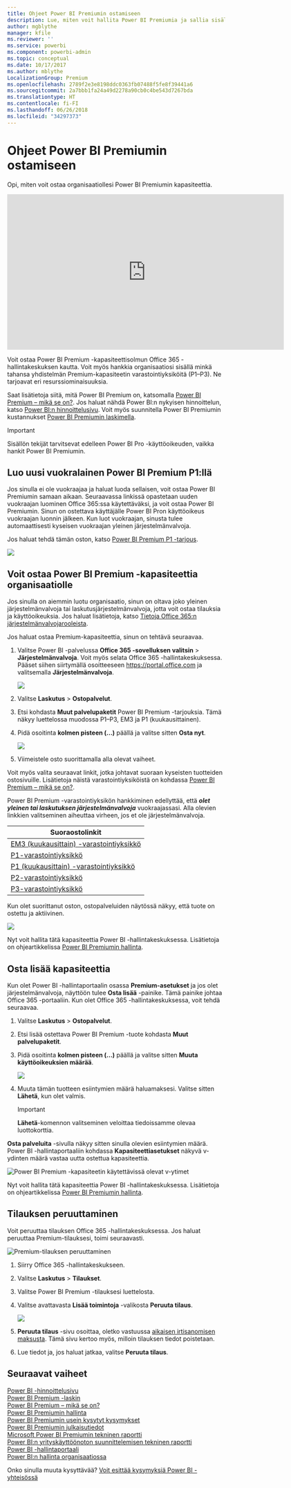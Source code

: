 ```yaml
---
title: Ohjeet Power BI Premiumin ostamiseen
description: Lue, miten voit hallita Power BI Premiumia ja sallia sisällön käytön koko organisaatiossa.
author: mgblythe
manager: kfile
ms.reviewer: ''
ms.service: powerbi
ms.component: powerbi-admin
ms.topic: conceptual
ms.date: 10/17/2017
ms.author: mblythe
LocalizationGroup: Premium
ms.openlocfilehash: 2789f2e3e8198ddc0363fb07488f5fe8f39441a6
ms.sourcegitcommit: 2a7bbb1fa24a49d2278a90cb0c4be543d7267bda
ms.translationtype: HT
ms.contentlocale: fi-FI
ms.lasthandoff: 06/26/2018
ms.locfileid: "34297373"
---
```

# <a name="how-to-purchase-power-bi-premium"></a>Ohjeet Power BI Premiumin ostamiseen
Opi, miten voit ostaa organisaatiollesi Power BI Premiumin kapasiteettia.

<iframe width="640" height="360" src="https://www.youtube.com/embed/NkvYs5Qp4iA?rel=0&amp;showinfo=0" frameborder="0" allowfullscreen></iframe>

Voit ostaa Power BI Premium -kapasiteettisolmun Office 365 -hallintakeskuksen kautta. Voit myös hankkia organisaatiosi sisällä minkä tahansa yhdistelmän Premium-kapasiteetin varastointiyksiköitä (P1–P3). Ne tarjoavat eri resurssiominaisuuksia.

Saat lisätietoja siitä, mitä Power BI Premium on, katsomalla [Power BI Premium – mikä se on?](service-premium.md). Jos haluat nähdä Power BI:n nykyisen hinnoittelun, katso [Power BI:n hinnoittelusivu](https://powerbi.microsoft.com/pricing/). Voit myös suunnitella Power BI Premiumin kustannukset [Power BI Premiumin laskimella](https://powerbi.microsoft.com/calculator/).

> [!IMPORTANT]
> Sisällön tekijät tarvitsevat edelleen Power BI Pro -käyttöoikeuden, vaikka hankit Power BI Premiumin.
> 
> 

## <a name="create-a-new-tenant-with-power-bi-premium-p1"></a>Luo uusi vuokralainen Power BI Premium P1:llä
Jos sinulla ei ole vuokraajaa ja haluat luoda sellaisen, voit ostaa Power BI Premiumin samaan aikaan. Seuraavassa linkissä opastetaan uuden vuokraajan luominen Office 365:ssa käytettäväksi, ja voit ostaa Power BI Premiumin. Sinun on ostettava käyttäjälle Power BI Pron käyttöoikeus vuokraajan luonnin jälkeen. Kun luot vuokraajan, sinusta tulee automaattisesti kyseisen vuokraajan yleinen järjestelmänvalvoja.

Jos haluat tehdä tämän oston, katso [Power BI Premium P1 -tarjous](https://signup.microsoft.com/Signup?OfferId=b3ec5615-cc11-48de-967d-8d79f7cb0af1).

![](media/service-admin-premium-purchase/premium-purchase-with-tenant.png)

## <a name="purchase-a-power-bi-premium-capacity-for-an-existing-organization"></a>Voit ostaa Power BI Premium -kapasiteettia organisaatiolle
Jos sinulla on aiemmin luotu organisaatio, sinun on oltava joko yleinen järjestelmänvalvoja tai laskutusjärjestelmänvalvoja, jotta voit ostaa tilauksia ja käyttöoikeuksia. Jos haluat lisätietoja, katso [Tietoja Office 365:n järjestelmänvalvojarooleista](https://support.office.com/article/About-Office-365-admin-roles-da585eea-f576-4f55-a1e0-87090b6aaa9d).

Jos haluat ostaa Premium-kapasiteettia, sinun on tehtävä seuraavaa.

1. Valitse Power BI -palvelussa **Office 365 -sovelluksen valitsin** > **Järjestelmänvalvoja**. Voit myös selata Office 365 -hallintakeskuksessa. Pääset siihen siirtymällä osoitteeseen https://portal.office.com ja valitsemalla **Järjestelmänvalvoja**.
   
    ![](media/service-admin-premium-purchase/o365-app-picker.png)
2. Valitse **Laskutus** > **Ostopalvelut**.
3. Etsi kohdasta **Muut palvelupaketit** Power BI Premium -tarjouksia. Tämä näkyy luettelossa muodossa P1–P3, EM3 ja P1 (kuukausittainen).
4. Pidä osoitinta **kolmen pisteen (...)**  päällä ja valitse sitten **Osta nyt**.
   
    ![](media/service-admin-premium-purchase/premium-purchase.png)
5. Viimeistele osto suorittamalla alla olevat vaiheet.

Voit myös valita seuraavat linkit, jotka johtavat suoraan kyseisten tuotteiden ostosivuille. Lisätietoja näistä varastointiyksiköistä on kohdassa [Power BI Premium – mikä se on?](service-premium.md#premiumskus).

Power BI Premium -varastointiyksikön hankkiminen edellyttää, että ***olet yleinen tai laskutuksen järjestelmänvalvoja*** vuokraajassasi. Alla olevien linkkien valitseminen aiheuttaa virheen, jos et ole järjestelmänvalvoja.

| Suoraostolinkit |
| --- |
| [EM3 (kuukausittain) -varastointiyksikkö](https://portal.office.com/commerce/completeorder.aspx?OfferId=4004702D-749C-4F74-BF47-3048F1833780&adminportal=1) |
| [P1-varastointiyksikkö](https://portal.office.com/commerce/completeorder.aspx?OfferId=b3ec5615-cc11-48de-967d-8d79f7cb0af1&adminportal=1) |
| [P1 (kuukausittain) -varastointiyksikkö](https://portal.office.com/commerce/completeorder.aspx?OfferId=E4C8EDD3-74A1-4D42-A738-C647972FBE81&adminportal=1) |
| [P2-varastointiyksikkö](https://portal.office.com/commerce/completeorder.aspx?OfferId=062F2AA7-B4BC-4B0E-980F-2072102D8605&adminportal=1) |
| [P3-varastointiyksikkö](https://portal.office.com/commerce/completeorder.aspx?OfferId=40c7d673-375c-42a1-84ca-f993a524fed0&adminportal=1) |

Kun olet suorittanut oston, ostopalveluiden näytössä näkyy, että tuote on ostettu ja aktiivinen.

![](media/service-admin-premium-purchase/premium-purchased.png)

Nyt voit hallita tätä kapasiteettia Power BI -hallintakeskuksessa. Lisätietoja on ohjeartikkelissa [Power BI Premiumin hallinta](service-admin-premium-manage.md).

## <a name="purchase-more-capacities"></a>Osta lisää kapasiteettia
Kun olet Power BI -hallintaportaalin osassa **Premium-asetukset** ja jos olet järjestelmänvalvoja, näyttöön tulee **Osta lisää** -painike. Tämä painike johtaa Office 365 -portaaliin. Kun olet Office 365 -hallintakeskuksessa, voit tehdä seuraavaa.

1. Valitse **Laskutus** > **Ostopalvelut**.
2. Etsi lisää ostettava Power BI Premium -tuote kohdasta **Muut palvelupaketit**.
3. Pidä osoitinta **kolmen pisteen (...)**  päällä ja valitse sitten **Muuta käyttöoikeuksien määrää**.
   
    ![](media/service-admin-premium-purchase/premium-purchase-more.png)
4. Muuta tämän tuotteen esiintymien määrä haluamaksesi. Valitse sitten **Lähetä**, kun olet valmis.
   
   > [!IMPORTANT]
   > **Lähetä**-komennon valitseminen veloittaa tiedoissamme olevaa luottokorttia.
   > 
   > 

**Osta palveluita** -sivulla näkyy sitten sinulla olevien esiintymien määrä. Power BI -hallintaportaaliin kohdassa **Kapasiteettiasetukset** näkyvä v-ydinten määrä vastaa uutta ostettua kapasiteettia.

![Power BI Premium -kapasiteetin käytettävissä olevat v-ytimet](media/service-admin-premium-purchase/premium-capacities.png)

Nyt voit hallita tätä kapasiteettia Power BI -hallintakeskuksessa. Lisätietoja on ohjeartikkelissa [Power BI Premiumin hallinta](service-admin-premium-manage.md).

## <a name="cancel-your-subscription"></a>Tilauksen peruuttaminen
Voit peruuttaa tilauksen Office 365 -hallintakeskuksessa. Jos haluat peruuttaa Premium-tilauksesi, toimi seuraavasti.

![](media/service-admin-premium-purchase/premium-cancel-subscription.png "Premium-tilauksen peruuttaminen")

1. Siirry Office 365 -hallintakeskukseen.
2. Valitse **Laskutus** > **Tilaukset**.
3. Valitse Power BI Premium -tilauksesi luettelosta.
4. Valitse avattavasta **Lisää toimintoja** -valikosta **Peruuta tilaus**.
   
    ![](media/service-admin-premium-purchase/o365-more-actions.png)
5. **Peruuta tilaus** -sivu osoittaa, oletko vastuussa [aikaisen irtisanomisen maksusta](https://support.office.com/article/early-termination-fees-6487d4de-401a-466f-8bc3-c0beb5cc40d3). Tämä sivu kertoo myös, milloin tilauksen tiedot poistetaan.
6. Lue tiedot ja, jos haluat jatkaa, valitse **Peruuta tilaus**.

## <a name="next-steps"></a>Seuraavat vaiheet
[Power BI -hinnoittelusivu](https://powerbi.microsoft.com/pricing/)  
[Power BI Premium -laskin](https://powerbi.microsoft.com/calculator/)  
[Power BI Premium – mikä se on?](service-premium.md)  
[Power BI Premiumin hallinta](service-admin-premium-manage.md)  
[Power BI Premiumin usein kysytyt kysymykset](service-premium-faq.md)  
[Power BI Premiumin julkaisutiedot](service-premium-release-notes.md)  
[Microsoft Power BI Premiumin tekninen raportti](https://aka.ms/pbipremiumwhitepaper)  
[Power BI:n yrityskäyttöönoton suunnittelemisen tekninen raportti](https://aka.ms/pbienterprisedeploy)  
[Power BI -hallintaportaali](service-admin-portal.md)  
[Power BI:n hallinta organisaatiossa](service-admin-administering-power-bi-in-your-organization.md)  

Onko sinulla muuta kysyttävää? [Voit esittää kysymyksiä Power BI -yhteisössä](http://community.powerbi.com/)

